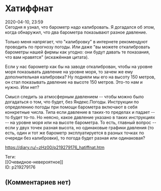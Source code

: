 Хатиффнат
=========

  
2020-04-10, 23:59  
 Сегодня я узнал, что барометр надо калибровать. Я догадался об этом, когда обнаружил, что два барометра показывают разное давление.   
   
 Только меня напрягает, что "калибровку" в интернете рекомендуют проводить по прогнозу погоды. Или даже "вы можете откалибровать барометры нашей фирмы как угодно: они будут давать те показания, что вам нравятся" (искажённая цитата).   
   
 Если у нас барометр как бы на заводе откалиброван, чтобы на уровне моря показывать давление на уровне моря, то зачем же ему дополнительная калибровка? Ну подняли мы его на высоту 150 метров, он стал показывать давление на высоте 150 метров. Это-то нам и нужно. Или нет?   
   
 Смысл следить за атмосферным давлением -- чтобы можно было догадаться о том, что будет, без Яндекс.Погоды. Инструкции по определению погоды при помощи барометра включают в себя конкретные числа. Типа если давление в таких-то пределах и падает -- то будет то-то. Но неясно, какое давление указано в таких инструкциях -- на уровне моря или на высоте барометра. То есть, главный вопрос -- если у двух точек разная высота, но одинаковые графики давления (то есть, один и тот же барометр эксплуатируется в разных точках по очереди без калибровки), то погода будет разная или одинаковая?   
  
<https://diary.ru/~zHz00/p219279176_hatiffnat.htm>  
  
Теги:  
[[Очевидное-невероятное]]  
ID: p219279176  


(Комментариев нет)
------------------